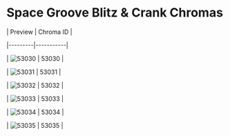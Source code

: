 # Space Groove Blitz & Crank Chromas


| Preview | Chroma ID |

|---------|-----------|

| ![53030](https://raw.communitydragon.org/latest/plugins/rcp-be-lol-game-data/global/default/v1/champion-chroma-images/53/53030.png) | 53030 |

| ![53031](https://raw.communitydragon.org/latest/plugins/rcp-be-lol-game-data/global/default/v1/champion-chroma-images/53/53031.png) | 53031 |

| ![53032](https://raw.communitydragon.org/latest/plugins/rcp-be-lol-game-data/global/default/v1/champion-chroma-images/53/53032.png) | 53032 |

| ![53033](https://raw.communitydragon.org/latest/plugins/rcp-be-lol-game-data/global/default/v1/champion-chroma-images/53/53033.png) | 53033 |

| ![53034](https://raw.communitydragon.org/latest/plugins/rcp-be-lol-game-data/global/default/v1/champion-chroma-images/53/53034.png) | 53034 |

| ![53035](https://raw.communitydragon.org/latest/plugins/rcp-be-lol-game-data/global/default/v1/champion-chroma-images/53/53035.png) | 53035 |